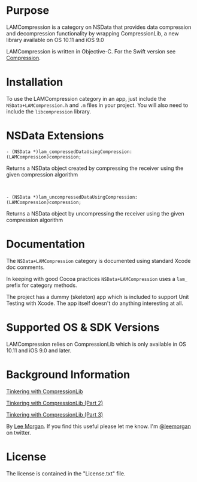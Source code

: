 Purpose
=====
LAMCompression is a category on NSData that provides data compression and decompression functionality by wrapping CompressionLib, a new library available on OS 10.11 and iOS 9.0

LAMCompression is written in Objective-C. For the Swift version see [Compression](https://github.com/leemorgan/NSData-Compression).

Installation
=====
To use the LAMCompression category in an app, just include the `NSData+LAMCompression.h` and `.m` files in your project. You will also need to include the `libcompression` library.

NSData Extensions
=====

    - (NSData *)lam_compressedDataUsingCompression:(LAMCompression)compression;
Returns a NSData object created by compressing the receiver using the given compression algorithm

<br>

    - (NSData *)lam_uncompressedDataUsingCompression:(LAMCompression)compression;
Returns a NSData object by uncompressing the receiver using the given compression algorithm


Documentation
=====
The `NSData+LAMCompression` category is documented using standard Xcode doc comments.

In keeping with good Cocoa practices `NSData+LAMCompression` uses a `lam_` prefix for category methods.

The project has a dummy (skeleton) app which is included to support Unit Testing with Xcode. The app itself doesn't do anything interesting at all.


Supported OS & SDK Versions
=====
LAMCompression relies on CompressionLib which is only available in OS 10.11 and iOS 9.0 and later.


Background Information
=====

[Tinkering with CompressionLib](http://blog.shiftybit.net/tinkering-with-compressionlib/)

[Tinkering with CompressionLib (Part 2)](http://blog.shiftybit.net/tinkering-with-compressionlib-part-2)

[Tinkering with CompressionLib (Part 3)](http://blog.shiftybit.net/tinkering-with-compressionlib-part-3)

By [Lee Morgan](http://shiftybit.net). If you find this useful please let me know. I'm [@leemorgan](https://twitter.com/leemorgan) on twitter.


License
=====
The license is contained in the "License.txt" file.

